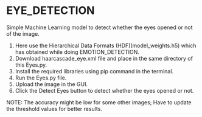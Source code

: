 # EYE_DETECTION

Simple Machine Learning model to detect whether the eyes opened or not of the image.

1. Here use the Hierarchical Data Formats (HDF)(model_weights.h5) which has obtained while doing EMOTION_DETECTION.
2. Download haarcascade_eye.xml file and place in the same directory of this Eyes.py.
3. Install the required libraries using pip command in the terminal.
4. Run the Eyes.py file.
5. Upload the image in the GUI.
6. Click the Detect Eyes button to detect whether the eyes opened or not.


NOTE: The accuracy might be low for some other images; Have to update the threshold values for better results.